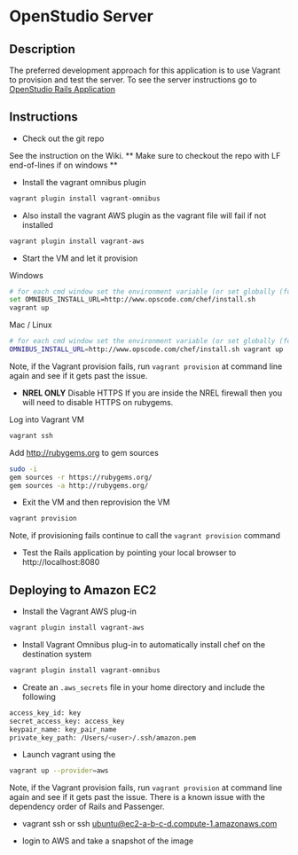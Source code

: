 # OpenStudio Server

## Description
The preferred development approach for this application is to use Vagrant to provision and test the server.  To see the server instructions go to [OpenStudio Rails Application](./openstudio-server/README.md)

## Instructions

- Check out the git repo

See the instruction on the Wiki. ** Make sure to checkout the repo with LF end-of-lines if on windows **

- Install the vagrant omnibus plugin

```sh
vagrant plugin install vagrant-omnibus
```

- Also install the vagrant AWS plugin as the vagrant file will fail if not installed 

```sh
vagrant plugin install vagrant-aws
```

- Start the VM and let it provision

Windows

```sh
# for each cmd window set the environment variable (or set globally (for NREL only)
set OMNIBUS_INSTALL_URL=http://www.opscode.com/chef/install.sh
vagrant up
```

Mac / Linux

```sh
# for each cmd window set the environment variable (or set globally (for NREL only)
OMNIBUS_INSTALL_URL=http://www.opscode.com/chef/install.sh vagrant up
```

Note, if the Vagrant provision fails, run `vagrant provision` at command line again and see if it gets past the issue.

- **NREL ONLY** Disable HTTPS
If you are inside the NREL firewall then you will need to disable HTTPS on rubygems. 

Log into Vagrant VM

```sh
vagrant ssh
```

Add http://rubygems.org to gem sources

```sh
sudo -i
gem sources -r https://rubygems.org/
gem sources -a http://rubygems.org/

```

- Exit the VM and then reprovision the VM

```sh
vagrant provision
```

Note, if provisioning fails continue to call the `vagrant provision` command

- Test the Rails application by pointing your local browser to http://localhost:8080

## Deploying to Amazon EC2

- Install the Vagrant AWS plug-in

```sh
vagrant plugin install vagrant-aws
```

- Install Vagrant Omnibus plug-in to automatically install chef on the destination system

```sh
vagrant plugin install vagrant-omnibus
```

- Create an `.aws_secrets` file in your home directory and include the following

```sh
access_key_id: key
secret_access_key: access_key
keypair_name: key_pair_name
private_key_path: /Users/<user>/.ssh/amazon.pem
```

- Launch vagrant using the

```sh
vagrant up --provider=aws
```

Note, if the Vagrant provision fails, run `vagrant provision` at command line again and see if it gets past the issue. There is a known issue with the dependency order of Rails and Passenger.

- vagrant ssh or ssh ubuntu@ec2-a-b-c-d.compute-1.amazonaws.com

- login to AWS and take a snapshot of the image



